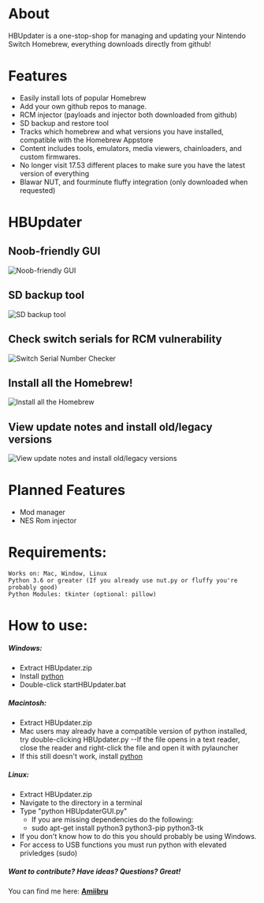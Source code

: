 # About
HBUpdater is a one-stop-shop for managing and updating your Nintendo Switch Homebrew, everything downloads directly from github!

# Features
  - Easily install lots of popular Homebrew
  - Add your own github repos to manage.
  - RCM injector (payloads and injector both downloaded from github)
  - SD backup and restore tool
  - Tracks which homebrew and what versions you have installed, compatible with the Homebrew Appstore 
  - Content includes tools, emulators, media viewers, chainloaders, and custom firmwares.
  - No longer visit 17.53 different places to make sure you have the latest version of everything
  - Blawar NUT, and fourminute fluffy integration (only downloaded when requested)

# HBUpdater
## Noob-friendly GUI
![Noob-friendly GUI](https://imgur.com/PeVlbuv.png)

## SD backup tool
![SD backup tool](https://i.imgur.com/meNfUHB.png)

## Check switch serials for RCM vulnerability
![Switch Serial Number Checker](https://i.imgur.com/o3PRcvs.png)

## Install all the Homebrew!
![Install all the Homebrew](https://i.imgur.com/0wta2kd.png)

## View update notes and install old/legacy versions
![View update notes and install old/legacy versions](https://i.imgur.com/pXgkElL.png)

# Planned Features
  - Mod manager
  - NES Rom injector

# Requirements:
    Works on: Mac, Window, Linux
    Python 3.6 or greater (If you already use nut.py or fluffy you're probably good)
    Python Modules: tkinter (optional: pillow)

# How to use:
##### Windows:
- Extract HBUpdater.zip
- Install [python](https://www.python.org/downloads/release/python-373/)
- Double-click startHBUpdater.bat

##### Macintosh:
- Extract HBUpdater.zip
- Mac users may already have a compatible version of python installed, try double-clicking HBUpdater.py
--If the file opens in a text reader, close the reader and right-click the file and open it with pylauncher
- If this still doesn't work, install [python](https://www.python.org/downloads/release/python-373/)

##### Linux:
- Extract HBUpdater.zip
- Navigate to the directory in a terminal
- Type "python HBUpdaterGUI.py"
  - If you are missing dependencies do the following:
  - sudo apt-get install python3 python3-pip python3-tk
- If you don't know how to do this you should probably be using Windows.
- For access to USB functions you must run python with elevated privledges (sudo)

##### Want to contribute? Have ideas? Questions? Great!
You can find me here: 
**[Amiibru](https://discord.gg/cXtmY9M)**

